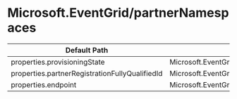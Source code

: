 # Microsoft.EventGrid/partnerNamespaces

| Default Path | Alias |
|---|---|
| properties.provisioningState | Microsoft.EventGrid/partnerNamespaces/provisioningState |
| properties.partnerRegistrationFullyQualifiedId | Microsoft.EventGrid/partnerNamespaces/partnerRegistrationFullyQualifiedId |
| properties.endpoint | Microsoft.EventGrid/partnerNamespaces/endpoint |

